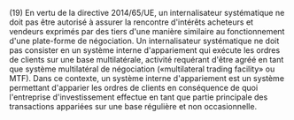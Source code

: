 (19) En vertu de la directive 2014/65/UE, un internalisateur systématique ne doit pas être autorisé à assurer la rencontre d'intérêts acheteurs et vendeurs exprimés par des tiers d'une manière similaire au fonctionnement d'une plate-forme de négociation. Un internalisateur systématique ne doit pas consister en un système interne d'appariement qui exécute les ordres de clients sur une base multilatérale, activité requérant d'être agréé en tant que système multilatéral de négociation («multilateral trading facility» ou MTF). Dans ce contexte, un système interne d'appariement est un système permettant d'apparier les ordres de clients en conséquence de quoi l'entreprise d'investissement effectue en tant que partie principale des transactions appariées sur une base régulière et non occasionnelle.